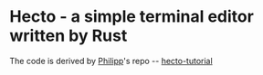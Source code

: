 # Hecto - a simple terminal editor written by Rust

The code is derived by [Philipp](https://github.com/pflenker)'s repo -- [hecto-tutorial](https://github.com/pflenker/hecto-tutorial)